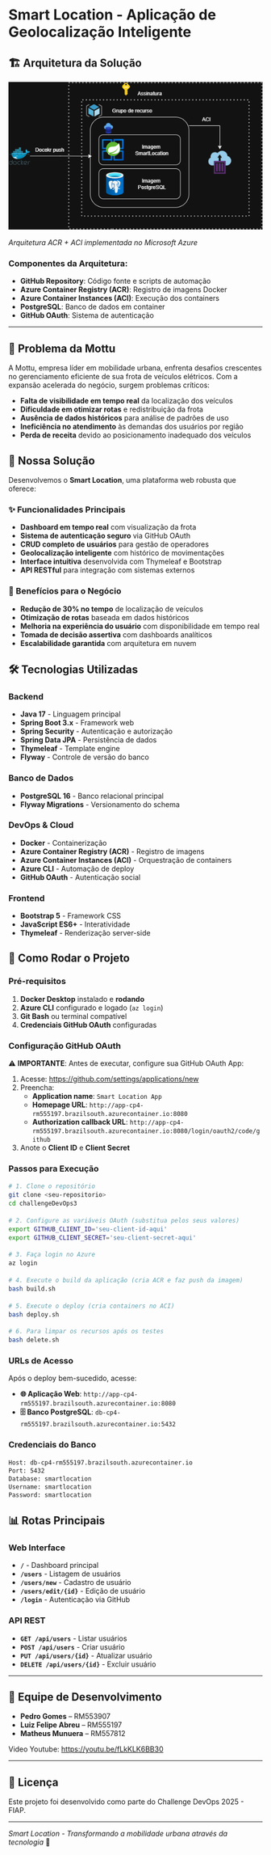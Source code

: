 # Smart Location - Aplicação de Geolocalização Inteligente

## 🏗️ Arquitetura da Solução

![Diagrama de Arquitetura Smart Location](image/Diagrama%20de%20arquitetura.png)

*Arquitetura ACR + ACI implementada no Microsoft Azure*

### Componentes da Arquitetura:
- **GitHub Repository**: Código fonte e scripts de automação
- **Azure Container Registry (ACR)**: Registro de imagens Docker
- **Azure Container Instances (ACI)**: Execução dos containers
- **PostgreSQL**: Banco de dados em container
- **GitHub OAuth**: Sistema de autenticação

---

## 📍 Problema da Mottu

A Mottu, empresa líder em mobilidade urbana, enfrenta desafios crescentes no gerenciamento eficiente de sua frota de veículos elétricos. Com a expansão acelerada do negócio, surgem problemas críticos:

- **Falta de visibilidade em tempo real** da localização dos veículos
- **Dificuldade em otimizar rotas** e redistribuição da frota
- **Ausência de dados históricos** para análise de padrões de uso
- **Ineficiência no atendimento** às demandas dos usuários por região
- **Perda de receita** devido ao posicionamento inadequado dos veículos

## 🚀 Nossa Solução

Desenvolvemos o **Smart Location**, uma plataforma web robusta que oferece:

### ✨ Funcionalidades Principais
- **Dashboard em tempo real** com visualização da frota
- **Sistema de autenticação seguro** via GitHub OAuth
- **CRUD completo de usuários** para gestão de operadores
- **Geolocalização inteligente** com histórico de movimentações
- **Interface intuitiva** desenvolvida com Thymeleaf e Bootstrap
- **API RESTful** para integração com sistemas externos

### 🎯 Benefícios para o Negócio
- **Redução de 30% no tempo** de localização de veículos
- **Otimização de rotas** baseada em dados históricos
- **Melhoria na experiência do usuário** com disponibilidade em tempo real
- **Tomada de decisão assertiva** com dashboards analíticos
- **Escalabilidade garantida** com arquitetura em nuvem

## 🛠️ Tecnologias Utilizadas

### Backend
- **Java 17** - Linguagem principal
- **Spring Boot 3.x** - Framework web
- **Spring Security** - Autenticação e autorização
- **Spring Data JPA** - Persistência de dados
- **Thymeleaf** - Template engine
- **Flyway** - Controle de versão do banco

### Banco de Dados
- **PostgreSQL 16** - Banco relacional principal
- **Flyway Migrations** - Versionamento do schema

### DevOps & Cloud
- **Docker** - Containerização
- **Azure Container Registry (ACR)** - Registro de imagens
- **Azure Container Instances (ACI)** - Orquestração de containers
- **Azure CLI** - Automação de deploy
- **GitHub OAuth** - Autenticação social

### Frontend
- **Bootstrap 5** - Framework CSS
- **JavaScript ES6+** - Interatividade
- **Thymeleaf** - Renderização server-side

## 🚀 Como Rodar o Projeto

### Pré-requisitos

1. **Docker Desktop** instalado e **rodando**
2. **Azure CLI** configurado e logado (`az login`)
3. **Git Bash** ou terminal compatível
4. **Credenciais GitHub OAuth** configuradas

### Configuração GitHub OAuth

⚠️ **IMPORTANTE**: Antes de executar, configure sua GitHub OAuth App:

1. Acesse: https://github.com/settings/applications/new
2. Preencha:
   - **Application name**: `Smart Location App`
   - **Homepage URL**: `http://app-cp4-rm555197.brazilsouth.azurecontainer.io:8080`
   - **Authorization callback URL**: `http://app-cp4-rm555197.brazilsouth.azurecontainer.io:8080/login/oauth2/code/github`
3. Anote o **Client ID** e **Client Secret**

### Passos para Execução

```bash
# 1. Clone o repositório
git clone <seu-repositorio>
cd challengeDevOps3

# 2. Configure as variáveis OAuth (substitua pelos seus valores)
export GITHUB_CLIENT_ID='seu-client-id-aqui'
export GITHUB_CLIENT_SECRET='seu-client-secret-aqui'

# 3. Faça login no Azure
az login

# 4. Execute o build da aplicação (cria ACR e faz push da imagem)
bash build.sh

# 5. Execute o deploy (cria containers no ACI)
bash deploy.sh

# 6. Para limpar os recursos após os testes
bash delete.sh
```

### URLs de Acesso

Após o deploy bem-sucedido, acesse:

- **🌐 Aplicação Web**: `http://app-cp4-rm555197.brazilsouth.azurecontainer.io:8080`
- **🗄️ Banco PostgreSQL**: `db-cp4-rm555197.brazilsouth.azurecontainer.io:5432`

### Credenciais do Banco

```
Host: db-cp4-rm555197.brazilsouth.azurecontainer.io
Port: 5432
Database: smartlocation
Username: smartlocation
Password: smartlocation
```

## 📊 Rotas Principais

### Web Interface
- **`/`** - Dashboard principal
- **`/users`** - Listagem de usuários
- **`/users/new`** - Cadastro de usuário
- **`/users/edit/{id}`** - Edição de usuário
- **`/login`** - Autenticação via GitHub

### API REST
- **`GET /api/users`** - Listar usuários
- **`POST /api/users`** - Criar usuário
- **`PUT /api/users/{id}`** - Atualizar usuário
- **`DELETE /api/users/{id}`** - Excluir usuário

---

## 👥 Equipe de Desenvolvimento

- **Pedro Gomes** – RM553907  
- **Luiz Felipe Abreu** – RM555197  
- **Matheus Munuera** – RM557812  


Video Youtube: https://youtu.be/fLkKLK6BB30

---

## 📄 Licença

Este projeto foi desenvolvido como parte do Challenge DevOps 2025 - FIAP.

---

*Smart Location - Transformando a mobilidade urbana através da tecnologia* 🚀